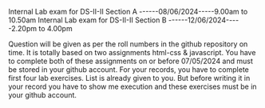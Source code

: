 Internal Lab exam for DS-II-II Section A ------08/06/2024-----9.00am to 10.50am
Internal Lab exam for DS-II-II Section B ------12/06/2024-----2.20pm to 4.00pm

Question will be given as per the roll numbers in the github repository on time. 
It is totally based on two assignments html-css & javascript.
You have to complete both of these assignments on or before 07/05/2024 and must be stored in your github account.
For your records, you have to complete first four lab exercises. List is already given to you. But before writing it in your record
you have to show me execution and these exercises must be in your github account.



